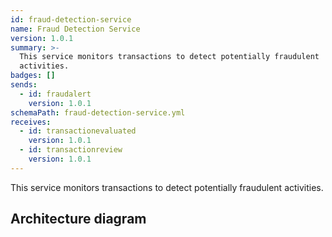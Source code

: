 ```yaml
---
id: fraud-detection-service
name: Fraud Detection Service
version: 1.0.1
summary: >-
  This service monitors transactions to detect potentially fraudulent
  activities.
badges: []
sends:
  - id: fraudalert
    version: 1.0.1
schemaPath: fraud-detection-service.yml
receives:
  - id: transactionevaluated
    version: 1.0.1
  - id: transactionreview
    version: 1.0.1
---
```

This service monitors transactions to detect potentially fraudulent activities.  

## Architecture diagram
<NodeGraph />
